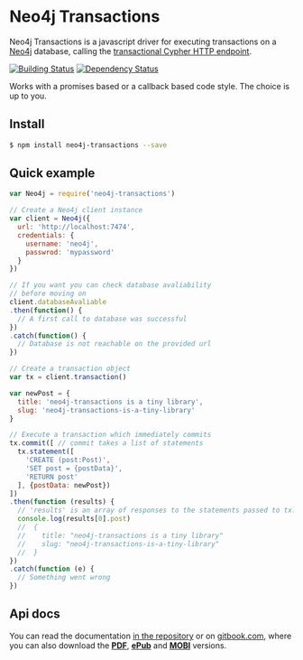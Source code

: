# Neo4j Transactions

Neo4j Transactions is a javascript driver for executing transactions on a [Neo4j](http://neo4j.com/) database, calling the [transactional Cypher HTTP endpoint](http://neo4j.com/docs/stable/rest-api-transactional.html).

[![Building Status](https://travis-ci.org/gtriggiano/neo4j-transactions.svg)](https://travis-ci.org/gtriggiano/neo4j-transactions) [![Dependency Status](https://david-dm.org/gtriggiano/neo4j-transactions.svg?style=flat)](https://david-dm.org/gtriggiano/neo4j-transactions)

Works with a promises based or a callback based code style. The choice is up to you.

## Install
```bash
$ npm install neo4j-transactions --save
```

## Quick example
```javascript
var Neo4j = require('neo4j-transactions')

// Create a Neo4j client instance
var client = Neo4j({
  url: 'http://localhost:7474',
  credentials: {
    username: 'neo4j',
    passwrod: 'mypassword'
  }
})

// If you want you can check database avaliability
// before moving on
client.databaseAvaliable
.then(function() {
  // A first call to database was successful
})
.catch(function() {
  // Database is not reachable on the provided url
})

// Create a transaction object
var tx = client.transaction()

var newPost = {
  title: 'neo4j-transactions is a tiny library',
  slug: 'neo4j-transactions-is-a-tiny-library'
}

// Execute a transaction which immediately commits
tx.commit([ // commit takes a list of statements
  tx.statement([
    'CREATE (post:Post)',
    'SET post = {postData}',
    'RETURN post'
  ], {postData: newPost})
])
.then(function (results) {
  // 'results' is an array of responses to the statements passed to tx.commit
  console.log(results[0].post)
  //  {
  //    title: "neo4j-transactions is a tiny library"
  //    slug: "neo4j-transactions-is-a-tiny-library"
  //  }
})
.catch(function (e) {
  // Something went wrong
})
```

## Api docs
You can read the documentation [in the repository](https://github.com/gtriggiano/neo4j-transactions/tree/master/docs) or on [gitbook.com](https://www.gitbook.com/book/gtriggiano/neo4j-transactions/details), where you can also download the [**PDF**](https://www.gitbook.com/download/pdf/book/gtriggiano/neo4j-transactions), [**ePub**](https://www.gitbook.com/download/epub/book/gtriggiano/neo4j-transactions) and [**MOBI**](https://www.gitbook.com/download/mobi/book/gtriggiano/neo4j-transactions) versions.
